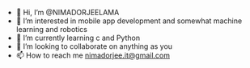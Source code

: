 - 👋 Hi, I’m @NIMADORJEELAMA
- 👀 I’m interested in mobile app development and somewhat machine learning and robotics
- 🌱 I’m currently learning c and Python
- 💞️ I’m looking to collaborate on anything as you 
- 📫 How to reach me nimadorjee.it@gmail.com

<!---
NIMADORJEELAMA/NIMADORJEELAMA is a ✨ special ✨ repository because its `README.md` (this file) appears on your GitHub profile.
You can click the Preview link to take a look at your changes.
--->
